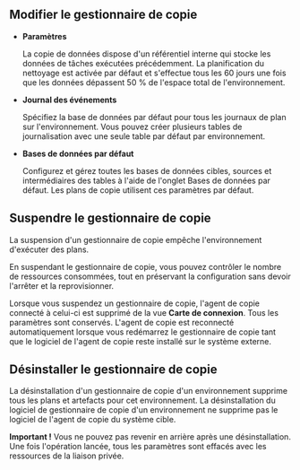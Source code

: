 Modifier le gestionnaire de copie
---------------------------------

-   **Paramètres**

    La copie de données dispose d'un référentiel interne qui stocke les données de tâches exécutées précédemment. La planification du nettoyage est activée par défaut et s'effectue tous les 60 jours une fois que les données dépassent 50 % de l'espace total de l'environnement.

-   **Journal des événements**

    Spécifiez la base de données par défaut pour tous les journaux de plan sur l'environnement. Vous pouvez créer plusieurs tables de journalisation avec une seule table par défaut par environnement.

-   **Bases de données par défaut**

    Configurez et gérez toutes les bases de données cibles, sources et intermédiaires des tables à l'aide de l'onglet Bases de données par défaut. Les plans de copie utilisent ces paramètres par défaut.

Suspendre le gestionnaire de copie
----------------------------------

La suspension d'un gestionnaire de copie empêche l'environnement d'exécuter des plans.

En suspendant le gestionnaire de copie, vous pouvez contrôler le nombre de ressources consommées, tout en préservant la configuration sans devoir l'arrêter et la reprovisionner.

Lorsque vous suspendez un gestionnaire de copie, l'agent de copie connecté à celui-ci est supprimé de la vue **Carte de connexion**. Tous les paramètres sont conservés. L'agent de copie est reconnecté automatiquement lorsque vous redémarrez le gestionnaire de copie tant que le logiciel de l'agent de copie reste installé sur le système externe.

Désinstaller le gestionnaire de copie
-------------------------------------

La désinstallation d'un gestionnaire de copie d'un environnement supprime tous les plans et artefacts pour cet environnement. La désinstallation du logiciel de gestionnaire de copie d'un environnement ne supprime pas le logiciel de l'agent de copie du système cible.

**Important !** Vous ne pouvez pas revenir en arrière après une désinstallation. Une fois l'opération lancée, tous les paramètres sont effacés avec les ressources de la liaison privée.
